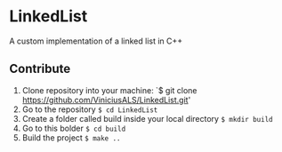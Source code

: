 # LinkedList
A custom implementation of a linked list in C++


## Contribute

1. Clone repository into your machine: `$ git clone https://github.com/ViniciusALS/LinkedList.git'
2. Go to the repository `$ cd LinkedList`
3. Create a folder called build inside your local directory `$ mkdir build`
4. Go to this bolder `$ cd build`
5. Build the project `$ make ..`
